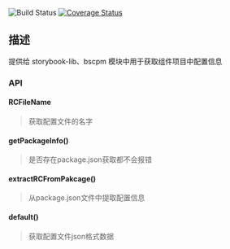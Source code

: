 ![Build Status](https://travis-ci.org/BeisenUX/read-rc.svg?branch=master)
[![Coverage Status](https://coveralls.io/repos/github/BeisenUX/read-rc/badge.svg)](https://coveralls.io/github/BeisenUX/read-rc)

## 描述
提供给 storybook-lib、bscpm 模块中用于获取组件项目中配置信息

### API
#### RCFileName
> 获取配置文件的名字

#### getPackageInfo()
> 是否存在package.json获取都不会报错

#### extractRCFromPakcage()
> 从package.json文件中提取配置信息

#### default()
> 获取配置文件json格式数据
